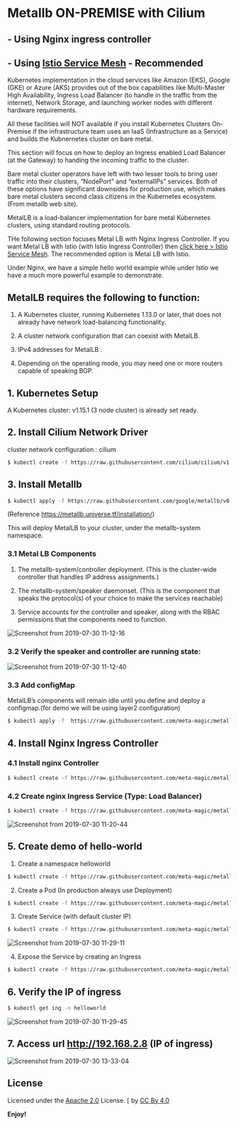 # Metallb ON-PREMISE with Cilium  

## - Using Nginx ingress controller 
## - Using [Istio Service Mesh](https://github.com/meta-magic/metallb-baremetal-example/tree/master/istio) - Recommended

Kubernetes implementation in the cloud services like Amazon (EKS), Google (GKE) or Azure (AKS) provides out of the box capabilities like Multi-Master High Availability, Ingress Load Balancer (to handle in the traffic from the internet), Network Storage, and launching worker nodes with different hardware requirements. 

All these facilities will NOT available if you install Kubernetes Clusters On-Premise if the infrastructure team uses an IaaS (Infrastructure as a Service) and builds the Kubnernetes cluster on bare metal. 

This section will focus on how to deploy an Ingress enabled Load Balancer (at the Gateway) to handing the incoming traffic to the cluster. 

Bare metal cluster operators have left with two lesser tools to bring user traffic into their clusters, “NodePort” and “externalIPs” services. Both of these options have significant downsides for production use, which makes bare metal clusters second class citizens in the Kubernetes ecosystem. (From metallb web site).

MetalLB is a load-balancer implementation for bare metal Kubernetes clusters, using standard routing protocols.

THe following section focuses Metal LB with Nginx Ingress Controller. If you want Metal LB with Istio (with Istio Ingress Controller) then [click here > Istio Service Mesh](https://github.com/meta-magic/metallb-baremetal-example/tree/master/istio). The recommended option is Metal LB with Istio. 

Under Nginx, we have a simple hello world example while under Istio we have a much more powerful example to demonstrate. 

## MetalLB requires the following to function:

1) A Kubernetes cluster, running Kubernetes 1.13.0 or later, that does not already have network load-balancing functionality.

2) A cluster network configuration that can coexist with MetalLB.

3)  IPv4 addresses for MetalLB .

4) Depending on the operating mode, you may need one or more routers capable of speaking BGP.


## 1. Kubernetes Setup

A Kubernetes cluster: v1.15.1 (3 node cluster) is already set ready.


## 2. Install Cilium Network Driver 

cluster network configuration : cilium 

```bash
$ kubectl create -f https://raw.githubusercontent.com/cilium/cilium/v1.5/examples/kubernetes/1.14/cilium.yaml
```

## 3. Install Metallb 

```bash
$ kubectl apply -f https://raw.githubusercontent.com/google/metallb/v0.8.1/manifests/metallb.yaml
```

(Reference https://metallb.universe.tf/installation/)

This will deploy MetalLB to your cluster, under the metallb-system namespace. 

### 3.1 Metal LB Components

1) The metallb-system/controller deployment. (This is the cluster-wide controller that handles IP address assignments.)

2) The metallb-system/speaker daemonset. (This is the component that speaks the protocol(s) of your choice to make the services reachable)

3) Service accounts for the controller and speaker, along with the RBAC permissions that the components need to function.

![Screenshot from 2019-07-30 11-12-16](https://user-images.githubusercontent.com/30106168/62108245-35102f80-b2c7-11e9-996e-4542a9d6d607.png)

### 3.2 Verify the speaker and controller are running state:

![Screenshot from 2019-07-30 11-12-40](https://user-images.githubusercontent.com/30106168/62108461-b962b280-b2c7-11e9-97fc-5ace03d32aef.png)

### 3.3 Add configMap

MetalLB’s components  will remain idle until you define and deploy a configmap.(for demo we will be using layer2 configuration)

```bash
$ kubectl apply -f  https://raw.githubusercontent.com/meta-magic/metallb-baremetal-example/master/metallb_install/configMap_example.yml
```

## 4. Install Nginx Ingress Controller

### 4.1 Install nginx Controller

```bash
$ kubectl create -f https://raw.githubusercontent.com/meta-magic/metallb-baremetal-example/master/nginx-ingress/nginx_controller_install.yml
```

### 4.2 Create nginx Ingress Service (Type: Load Balancer)

```bash
$ kubectl create -f https://raw.githubusercontent.com/meta-magic/metallb-baremetal-example/master/nginx-ingress/nginx_ingress_svc.yml
```

![Screenshot from 2019-07-30 11-20-44](https://user-images.githubusercontent.com/30106168/62110414-f6c93f00-b2cb-11e9-8cea-310aff24eb37.png)


## 5. Create demo of hello-world

1) Create a namespace  helloworld

```bash
$ kubectl create -f https://raw.githubusercontent.com/meta-magic/metallb-baremetal-example/master/helloworld_example/hello-world-ns.yml
```

2) Create a Pod (In production always use Deployment)

```bash
$ kubectl create -f https://raw.githubusercontent.com/meta-magic/metallb-baremetal-example/master/helloworld_example/hello-pod.yml
```

3) Create Service (with default cluster IP)

```bash
$ kubectl create -f https://raw.githubusercontent.com/meta-magic/metallb-baremetal-example/master/helloworld_example/hello-svc.yml
```

![Screenshot from 2019-07-30 11-29-11](https://user-images.githubusercontent.com/30106168/62110568-57f11280-b2cc-11e9-961a-e3d51014d268.png)

4) Expose the Service by creating an Ingress 

```bash
$ kubectl create -f https://raw.githubusercontent.com/meta-magic/metallb-baremetal-example/master/helloworld_example/hello-ing.yml
```

## 6. Verify the IP of ingress

```bash
$ kubectl get ing -n helloworld
```

![Screenshot from 2019-07-30 11-29-45](https://user-images.githubusercontent.com/30106168/62110702-a2728f00-b2cc-11e9-8298-1d75ced33da4.png)

## 7. Access url http://192.168.2.8 (IP of ingress)


![Screenshot from 2019-07-30 13-33-04](https://user-images.githubusercontent.com/30106168/62114793-f97c6200-b2d4-11e9-9e5a-23d00eab4790.png)

## License

Licensed under the [Apache 2.0](http://www.amexio.org/metamagic-showcase/license.html)  License. [ by [CC By 4.0](https://creativecommons.org/licenses/by/4.0/legalcode)

**Enjoy!**
